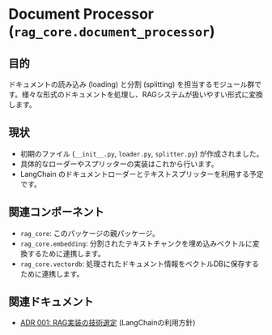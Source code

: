 # Document Processor (`rag_core.document_processor`)

## 目的

ドキュメントの読み込み (loading) と分割 (splitting) を担当するモジュール群です。様々な形式のドキュメントを処理し、RAGシステムが扱いやすい形式に変換します。

## 現状

-   初期のファイル (`__init__.py`, `loader.py`, `splitter.py`) が作成されました。
-   具体的なローダーやスプリッターの実装はこれから行います。
-   LangChain のドキュメントローダーとテキストスプリッターを利用する予定です。

## 関連コンポーネント

-   `rag_core`: このパッケージの親パッケージ。
-   `rag_core.embedding`: 分割されたテキストチャンクを埋め込みベクトルに変換するために連携します。
-   `rag_core.vectordb`: 処理されたドキュメント情報をベクトルDBに保存するために連携します。

## 関連ドキュメント

-   [ADR 001: RAG実装の技術選定](../../../docs/ADR/001-RAG実装の技術選定.md) (LangChainの利用方針)
